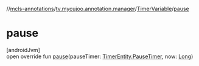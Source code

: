 //[mcls-annotations](../../../index.md)/[tv.mycujoo.annotation.manager](../index.md)/[TimerVariable](index.md)/[pause](pause.md)

# pause

[androidJvm]\
open override fun [pause](pause.md)(pauseTimer: [TimerEntity.PauseTimer](../-timer-entity/-pause-timer/index.md), now: [Long](https://kotlinlang.org/api/latest/jvm/stdlib/kotlin/-long/index.html))
